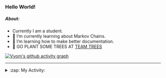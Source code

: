 ### Hello World!

##### About:
- Currently I am a student.
- 🌱 I’m currently learning about Markov Chains.
- 🌱 I’m learning how to make better documentation.
- 🌱 GO PLANT SOME TREES AT [TEAM TREES](https://teamtrees.org/)

[![Vyom's github activity graph](https://activity-graph.herokuapp.com/graph?username=Vyvy-vi)](https://github.com/ashutosh00710/github-readme-activity-graph)

---
<details>
  <summary>:zap: My Activity:</summary>
  
<!--START_SECTION:waka-->
![Code Time](http://img.shields.io/badge/Code%20Time-802%20hrs%201%20min-blue)

**I'm a Night 🦉** 

```text
🌞 Morning    72 commits     ██░░░░░░░░░░░░░░░░░░░░░░░   8.76% 
🌆 Daytime    199 commits    ██████░░░░░░░░░░░░░░░░░░░   24.21% 
🌃 Evening    284 commits    ████████░░░░░░░░░░░░░░░░░   34.55% 
🌙 Night      267 commits    ████████░░░░░░░░░░░░░░░░░   32.48%

```
📅 **I'm Most Productive on Sunday** 

```text
Monday       78 commits     ██░░░░░░░░░░░░░░░░░░░░░░░   9.49% 
Tuesday      138 commits    ████░░░░░░░░░░░░░░░░░░░░░   16.79% 
Wednesday    124 commits    ███░░░░░░░░░░░░░░░░░░░░░░   15.09% 
Thursday     110 commits    ███░░░░░░░░░░░░░░░░░░░░░░   13.38% 
Friday       107 commits    ███░░░░░░░░░░░░░░░░░░░░░░   13.02% 
Saturday     88 commits     ██░░░░░░░░░░░░░░░░░░░░░░░   10.71% 
Sunday       177 commits    █████░░░░░░░░░░░░░░░░░░░░   21.53%

```


📊 **This Week I Spent My Time On** 

```text
🔥 Editors: 
VS Code                  43 mins             ██████████████░░░░░░░░░░░   59.21% 
Vim                      30 mins             ██████████░░░░░░░░░░░░░░░   40.79%

🐱‍💻 Projects: 
praise                   1 hr 6 mins         ██████████████████████░░░   89.9% 
praise_backend_js        7 mins              ██░░░░░░░░░░░░░░░░░░░░░░░   9.99% 
Unknown Project          0 secs              ░░░░░░░░░░░░░░░░░░░░░░░░░   0.11%

```


 Last Updated on 04/06/2022 09:04:27 UTC
<!--END_SECTION:waka-->
</details>
